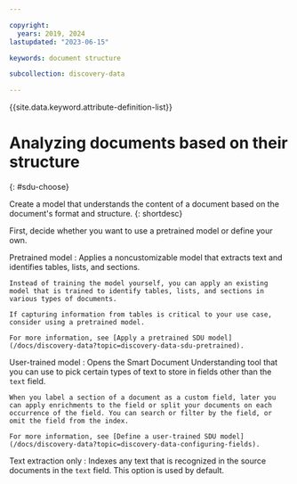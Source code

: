 ```yaml
---

copyright:
  years: 2019, 2024
lastupdated: "2023-06-15"

keywords: document structure

subcollection: discovery-data

---
```


{{site.data.keyword.attribute-definition-list}}

# Analyzing documents based on their structure
{: #sdu-choose}

Create a model that understands the content of a document based on the document's format and structure.
{: shortdesc}

First, decide whether you want to use a pretrained model or define your own.

Pretrained model
:   Applies a noncustomizable model that extracts text and identifies tables, lists, and sections.

    Instead of training the model yourself, you can apply an existing model that is trained to identify tables, lists, and sections in various types of documents.

    If capturing information from tables is critical to your use case, consider using a pretrained model.

    For more information, see [Apply a pretrained SDU model](/docs/discovery-data?topic=discovery-data-sdu-pretrained).

User-trained model
:   Opens the Smart Document Understanding tool that you can use to pick certain types of text to store in fields other than the `text` field. 

    When you label a section of a document as a custom field, later you can apply enrichments to the field or split your documents on each occurrence of the field. You can search or filter by the field, or omit the field from the index.

    For more information, see [Define a user-trained SDU model](/docs/discovery-data?topic=discovery-data-configuring-fields).

Text extraction only
:   Indexes any text that is recognized in the source documents in the `text` field. This option is used by default.
